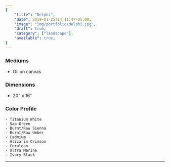 ```yaml
---
{
    "title": "Delphi",
    "date": 2019-01-25T14:11:47-05:00,
    "image": "img/portfolio/delphi.jpg",
    "draft": true,
    "category": ["landscape"],
    "available": true,
}
---
```


### Mediums
- Oil on canvas

### Dimensions
- 20" x 16"

### Color Profile
    - Titanium White
    - Sap Green
    - Burnt/Raw Sienna
    - Burnt/Raw Umber
    - Cadmium
    - Alizarin Crimson
    - Cerulean 
    - Ultra Marine 
    - Ivory Black
---